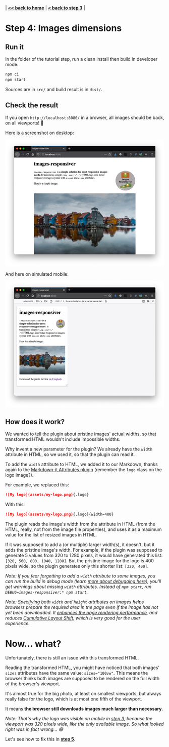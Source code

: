| **[<< back to home](../../)** | **[< back to step 3](../03-resized-images/#readme)** |

# Step 4: Images dimensions

## Run it

In the folder of the tutorial step, run a clean install then build in developer mode:

```bash
npm ci
npm start
```

Sources are in `src/` and build result is in `dist/`.

## Check the result

If you open `http://localhost:8080/` in a browser, all images should be back, on all viewports! 🎉

Here is a screenshot on desktop:

![screenshot on desktop](screenshot-desktop.jpg)

And here on simulated mobile:

![screenshot on desktop](screenshot-mobile.jpg)

## How does it work?

We wanted to tell the plugin about pristine images' actual widths, so that transformed HTML wouldn't include impossible widths.

Why invent a new parameter for the plugin? We already have the `width` attribute in HTML, so we used it, so that the plugin can read it.

To add the `width` attribute to HTML, we added it to our Markdown, thanks again to the [Markdown-it Attributes plugin](https://github.com/arve0/markdown-it-attrs) (remember the `logo` class on the logo image?).

For example, we replaced this:

```markdown
![My logo](assets/my-logo.png){.logo}
```

With this:

```markdown
![My logo](assets/my-logo.png){.logo}{width=400}
```

The plugin reads the image's width from the attribute in HTML (from the HTML, really, not from the image file properties), and uses it as a maximum value for the list of resized images in HTML.

If it was supposed to add a (or multiple) larger width(s), it doesn't, but it adds the pristine image's width. For example, if the plugin was supposed to generate 5 values from 320 to 1280 pixels, it would have generated this list: `[320, 560, 800, 1040, 1280]`. But the pristine image for the logo is 400 pixels wide, so the plugin generates only this shorter list: `[320, 400]`.

_Note: If you fear forgetting to add a `width` attribute to some images, you can run the build in debug mode (learn [more about debugging here](/images-responsiver/eleventy-plugin-images-responsiver/debugging.html)), you'll get warnings about missing `width` attributes. Instead of `npm start`, run `DEBUG=images-responsiver:* npm start`._

_Note: Specifying both `width` and `height` attributes on images helps browsers prepare the required area in the page even if the image has not yet been downloaded. It [enhances the page rendering performance](https://www.youtube.com/watch?v=4-d_SoCHeWE), and reduces [Cumulative Layout Shift](https://blog.dareboost.com/en/2020/09/cumulative-layout-shift-visual-instability/), which is very good for the user experience._

<!-- TODO
# Other ways to add the width attribute to images

- use the [`markdown-it-imsize` plugin](https://github.com/tatsy/markdown-it-imsize) with the `autofill` option, so that image width and height are added automatically (not tested yet)
- or use the `runBefore` hook in the plugin options to run a function that will add these width and height before any responsive transformation. That's [what I currently do for my site](https://nhoizey.github.io/images-responsiver/nicolashoizeycom.html).
 -->

# Now… what?

Unfortunately, there is still an issue with this transformed HTML.

Reading the transformed HTML, you might have noticed that both images' `sizes` attributes have the same value: `sizes="100vw"`. This means the browser thinks both images are supposed to be rendered on the full width of the browser's viewport.

It's almost true for the big photo, at least on smallest viewports, but always really false for the logo, which is at most one fifth of the viewport.

It means **the browser still downloads images much larger than necessary**.

_Note: That's why the logo was visible on mobile in [step 3](../03-resized-images/#readme), because the viewport was 320 pixels wide, like the only available image. So what looked right was in fact wrong… 😅_

Let's see how to fix this in **[step 5](../05-presets/#readme)**.
